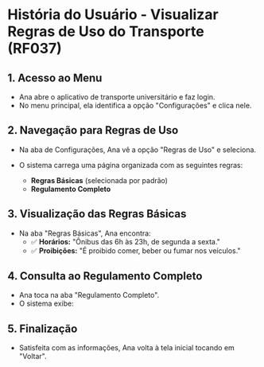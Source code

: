 # História do Usuário - Visualizar Regras de Uso do Transporte (RF037)

## 1. Acesso ao Menu
- Ana abre o aplicativo de transporte universitário e faz login.
- No menu principal, ela identifica a opção "Configurações" e clica nele.

## 2. Navegação para Regras de Uso
- Na aba de Configurações, Ana vê a opção "Regras de Uso" e seleciona.
- O sistema carrega uma página organizada com as seguintes regras:

  - **Regras Básicas** (selecionada por padrão)
  - **Regulamento Completo**

## 3. Visualização das Regras Básicas
- Na aba "Regras Básicas", Ana encontra:
  - ✅ **Horários:** "Ônibus das 6h às 23h, de segunda a sexta."
  - ✅ **Proibições:** "É proibido comer, beber ou fumar nos veículos."

## 4. Consulta ao Regulamento Completo
- Ana toca na aba "Regulamento Completo".
- O sistema exibe:

## 5. Finalização
- Satisfeita com as informações, Ana volta à tela inicial tocando em "Voltar".
